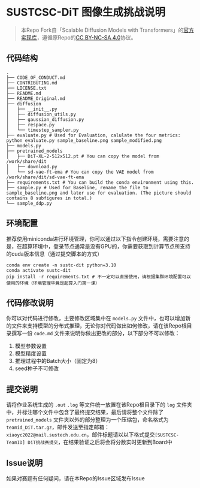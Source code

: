 # SUSTCSC-DiT 图像生成挑战说明

> 本Repo Fork自「Scalable Diffusion Models with Transformers」的[官方实现库](https://github.com/facebookresearch/DiT)，遵循原Repo的[CC BY-NC-SA 4.0](https://creativecommons.org/licenses/by-nc-sa/4.0/)协议。

## 代码结构

``` shell
.
├── CODE_OF_CONDUCT.md
├── CONTRIBUTING.md
├── LICENSE.txt
├── README.md
├── README_Original.md
├── diffusion
│   ├── __init__.py
│   ├── diffusion_utils.py
│   ├── gaussian_diffusion.py
│   ├── respace.py
│   └── timestep_sampler.py
├── evaluate.py # Used for Evaluation, calulate the four metrics: python evaluate.py sample_baseline.png sample_modified.png 
├── models.py
├── pretrained_models
│   ├── DiT-XL-2-512x512.pt # You can copy the model from /work/share/dit
│   ├── download.py
│   └── sd-vae-ft-ema # You can copy the VAE model from /work/share/dit/sd-vae-ft-ema
├── requirements.txt # You can build the conda environment using this.
├── sample.py # Used for Baseline, rename the file to sample_baseline.png and later use for evaluation. (The picture should contains 8 subfigures in total.)
└── sample_ddp.py
```

## 环境配置

推荐使用miniconda进行环境管理，你可以通过以下指令创建环境，需要注意的是，在超算环境中，登录节点通常是没有GPU的，你需要获取到计算节点所支持的cuda版本信息（通过提交脚本的方式）

``` shell
conda env create -n sustc-dit python=3.10
conda activate sustc-dit
pip install -r requirements.txt # 不一定可以直接使用，请根据集群环境配置可以使用的环境（环境管理毕竟是超算入门第一课）
```

## 代码修改说明

你可以对代码进行修改，主要修改区域集中在 `models.py` 文件中，也可以增加新的文件来支持模型的分布式推理，无论你对代码做出如何修改，请在该Repo根目录撰写一份 `code.md` 文件来说明你做出更改的部分，以下部分不可以修改：

1. 模型参数设置
2. 模型精度设置
3. 推理过程中的Batch大小（固定为8）
4. seed种子不可修改

## 提交说明

请将作业系统生成的 `.out` `.log` 等文件统一放置在该Repo根目录下的 `log` 文件夹中，并标注哪个文件中包含了最终提交结果，最后请将整个文件除了 `pretrained_models` 文件夹以外的部分整理为一个压缩包，命名格式为 `teamid_DiT.tar.gz`，邮件发送至指定邮箱：`xiaoyc2022@mail.sustech.edu.cn`，邮件标题请以以下格式提交`[SUSTCSC-TeamID] DiT挑战赛提交`，在结果验证之后将会将分数实时更新到Board中

## Issue说明

如果对赛题有任何疑问，请在本Repo的Issue区域发布Issue